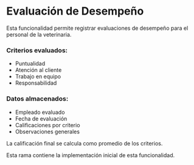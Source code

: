 # Evaluación de Desempeño

Esta funcionalidad permite registrar evaluaciones de desempeño para el personal de la veterinaria.

### Criterios evaluados:
- Puntualidad
- Atención al cliente
- Trabajo en equipo
- Responsabilidad

### Datos almacenados:
- Empleado evaluado
- Fecha de evaluación
- Calificaciones por criterio
- Observaciones generales

La calificación final se calcula como promedio de los criterios.

Esta rama contiene la implementación inicial de esta funcionalidad.
